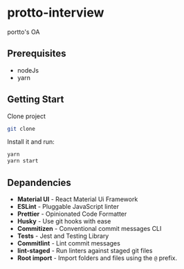 # protto-interview
portto's OA

## Prerequisites

- nodeJs
- yarn

## Getting Start

Clone project

```sh
git clone
```

Install it and run:

```sh
yarn
yarn start
```

## Depandencies

- **Material UI** - React Material Ui Framework
- **ESLint** - Pluggable JavaScript linter
- **Prettier** - Opinionated Code Formatter
- **Husky** - Use git hooks with ease
- **Commitizen** - Conventional commit messages CLI
- **Tests** - Jest and Testing Library
- **Commitlint** - Lint commit messages
- **lint-staged** - Run linters against staged git files
- **Root import** - Import folders and files using the `@` prefix.

